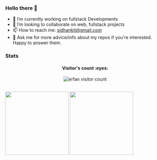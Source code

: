 ### Hello there 👋

- 🔭 I’m currently working on fullstack Developments
- 👯 I’m looking to collaborate on web, fullstack projects
- 📫 How to reach me: sidhankit@gmail.com
- 💬 Ask me for more advice/info about my repos if you're interested. Happy to answer them.

<!--
**sidharthjaiswal/sidharthjaiswal** is a ✨ _special_ ✨ repository because its `README.md` (this file) appears on your GitHub profile.

Here are some ideas to get you started:

- 🔭 I’m currently working on ...
- 🌱 I’m currently learning ...
- 👯 I’m looking to collaborate on ...
- 🤔 I’m looking for help with ...
- 💬 Ask me about ...
- 😄 Pronouns: God, Lord, King
- ⚡ Fun fact: ...
-->

### Stats

<h4 align="center">Visitor's count :eyes:</h4>

<p align="center"><img src="https://profile-counter.glitch.me/{sidharthjaiswal}/count.svg" alt="erfan visitor count" /></p>
<br>
<div>
  <img height="200em" src="https://github-readme-stats.vercel.app/api?username=sidharthjaiswal&count_private=true&show_icons=true&theme=dark" />
 <img height="200em" src="https://github-readme-stats.vercel.app/api/top-langs/?username=sidharthjaiswal&langs_count=10&layout=compact&theme=dark" />
</div>

<!--[![sidharthjaiswal's wakatime stats](https://github-readme-stats.vercel.app/api/wakatime?username=sidharthjaiswal)](https://github.com/sidharthjaiswal/github-readme-stats)-->
